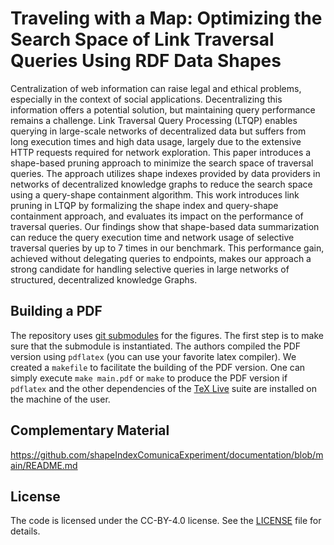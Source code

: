 # Traveling with a Map: Optimizing the Search Space of Link Traversal Queries Using RDF Data Shapes

Centralization of web information can raise legal and ethical problems, especially in the context of social applications.
Decentralizing this information offers a potential solution, but maintaining query performance remains a challenge.
Link Traversal Query Processing (LTQP) enables querying in large-scale networks of decentralized data but suffers from long execution times and high data usage, largely due to the extensive HTTP requests required for network exploration.
This paper introduces a shape-based pruning approach to minimize the search space of traversal queries. 
The approach utilizes shape indexes provided by data providers in networks of decentralized knowledge graphs to reduce the search space using a query-shape containment algorithm. 
This work introduces link pruning in LTQP by formalizing the shape index and query-shape containment approach, and evaluates its impact on the performance of traversal queries. 
Our findings show that shape-based data summarization can reduce the query execution time and network usage of selective traversal queries by up to 7 times in our benchmark. 
This performance gain, achieved without delegating queries to endpoints, makes our approach a strong candidate for handling selective queries in large networks of structured, decentralized knowledge Graphs.

## Building a PDF
The repository uses [git submodules](https://git-scm.com/book/en/v2/Git-Tools-Submodules) for the figures.
The first step is to make sure that the submodule is instantiated.
The authors compiled the PDF version using `pdflatex` (you can use your favorite latex compiler).
We created a `makefile` to facilitate the building of the PDF version.
One can simply execute `make main.pdf` or `make` to produce the PDF version if `pdflatex` and the other dependencies of the [TeX Live](https://tug.org/texlive/) suite are installed on the machine of the user.

## Complementary Material

https://github.com/shapeIndexComunicaExperiment/documentation/blob/main/README.md

## License
The code is licensed under the CC-BY-4.0 license. See the [LICENSE](LICENSE) file for details.
